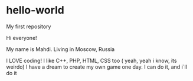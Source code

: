 # hello-world
My first repository

Hi everyone!

My name is Mahdi. Living in Moscow, Russia

I LOVE coding! I like C++, PHP, HTML, CSS too ( yeah, yeah i know, its weirdo)
I have a dream to create my own game one day. I can do it, and i`ll do it
